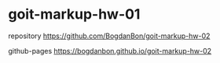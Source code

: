 # goit-markup-hw-01

repository https://github.com/BogdanBon/goit-markup-hw-02

github-pages https://bogdanbon.github.io/goit-markup-hw-02
